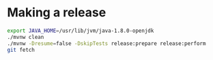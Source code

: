 # Making a release
```bash
export JAVA_HOME=/usr/lib/jvm/java-1.8.0-openjdk
./mvnw clean
./mvnw -Dresume=false -DskipTests release:prepare release:perform
git fetch
```
